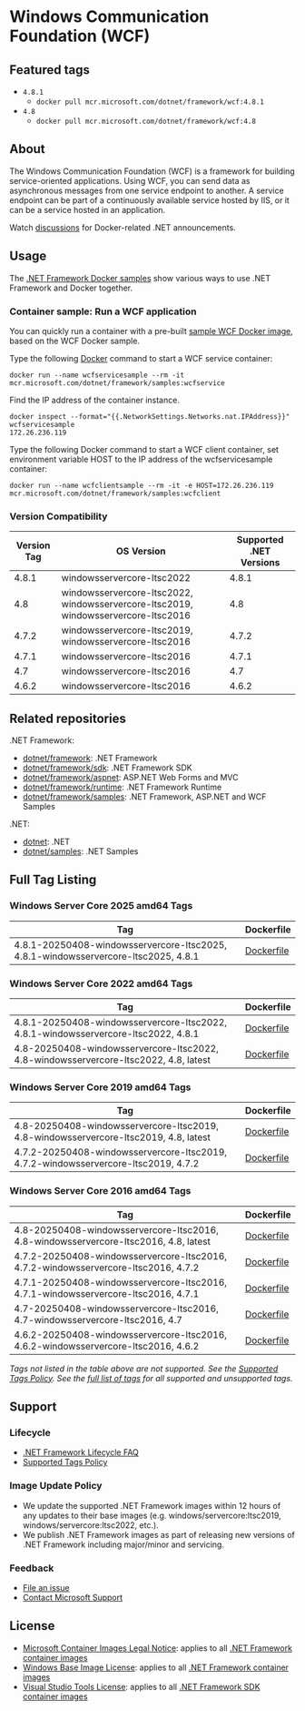 # Windows Communication Foundation (WCF)

## Featured tags

* `4.8.1`
  * `docker pull mcr.microsoft.com/dotnet/framework/wcf:4.8.1`
* `4.8`
  * `docker pull mcr.microsoft.com/dotnet/framework/wcf:4.8`

## About

The Windows Communication Foundation (WCF) is a framework for building service-oriented applications. Using WCF, you can send data as asynchronous messages from one service endpoint to another. A service endpoint can be part of a continuously available service hosted by IIS, or it can be a service hosted in an application.

Watch [discussions](https://github.com/microsoft/dotnet-framework-docker/discussions/categories/announcements) for Docker-related .NET announcements.

## Usage

The [.NET Framework Docker samples](https://github.com/microsoft/dotnet-framework-docker/blob/main/samples/README.md) show various ways to use .NET Framework and Docker together.

### Container sample: Run a WCF application

You can quickly run a container with a pre-built [sample WCF Docker image](https://github.com/microsoft/dotnet-framework-docker/blob/main/README.samples.md), based on the WCF Docker sample.

Type the following [Docker](https://www.docker.com/products/docker) command to start a WCF service container:

```console
docker run --name wcfservicesample --rm -it mcr.microsoft.com/dotnet/framework/samples:wcfservice
```

Find the IP address of the container instance.

```console
docker inspect --format="{{.NetworkSettings.Networks.nat.IPAddress}}" wcfservicesample
172.26.236.119
```

Type the following Docker command to start a WCF client container, set environment variable HOST to the IP address of the wcfservicesample container:

```console
docker run --name wcfclientsample --rm -it -e HOST=172.26.236.119 mcr.microsoft.com/dotnet/framework/samples:wcfclient
```

### Version Compatibility

Version Tag | OS Version | Supported .NET Versions
-- | -- | --
4.8.1 | windowsservercore-ltsc2022 | 4.8.1
4.8 | windowsservercore-ltsc2022, windowsservercore-ltsc2019, windowsservercore-ltsc2016 | 4.8
4.7.2 | windowsservercore-ltsc2019, windowsservercore-ltsc2016 | 4.7.2
4.7.1 | windowsservercore-ltsc2016 | 4.7.1
4.7 | windowsservercore-ltsc2016 | 4.7
4.6.2 | windowsservercore-ltsc2016 | 4.6.2

## Related repositories

.NET Framework:

* [dotnet/framework](https://github.com/microsoft/dotnet-framework-docker/blob/main/README.md): .NET Framework
* [dotnet/framework/sdk](https://github.com/microsoft/dotnet-framework-docker/blob/main/README.sdk.md): .NET Framework SDK
* [dotnet/framework/aspnet](https://github.com/microsoft/dotnet-framework-docker/blob/main/README.aspnet.md): ASP.NET Web Forms and MVC
* [dotnet/framework/runtime](https://github.com/microsoft/dotnet-framework-docker/blob/main/README.runtime.md): .NET Framework Runtime
* [dotnet/framework/samples](https://github.com/microsoft/dotnet-framework-docker/blob/main/README.samples.md): .NET Framework, ASP.NET and WCF Samples

.NET:

* [dotnet](https://github.com/dotnet/dotnet-docker/blob/main/README.md): .NET
* [dotnet/samples](https://github.com/dotnet/dotnet-docker/blob/main/README.samples.md): .NET Samples

## Full Tag Listing

### Windows Server Core 2025 amd64 Tags

Tag | Dockerfile
---------| ---------------
4.8.1-20250408-windowsservercore-ltsc2025, 4.8.1-windowsservercore-ltsc2025, 4.8.1 | [Dockerfile](src/wcf/4.8.1/windowsservercore-ltsc2025/Dockerfile)

### Windows Server Core 2022 amd64 Tags

Tag | Dockerfile
---------| ---------------
4.8.1-20250408-windowsservercore-ltsc2022, 4.8.1-windowsservercore-ltsc2022, 4.8.1 | [Dockerfile](src/wcf/4.8.1/windowsservercore-ltsc2022/Dockerfile)
4.8-20250408-windowsservercore-ltsc2022, 4.8-windowsservercore-ltsc2022, 4.8, latest | [Dockerfile](src/wcf/4.8/windowsservercore-ltsc2022/Dockerfile)

### Windows Server Core 2019 amd64 Tags

Tag | Dockerfile
---------| ---------------
4.8-20250408-windowsservercore-ltsc2019, 4.8-windowsservercore-ltsc2019, 4.8, latest | [Dockerfile](src/wcf/4.8/windowsservercore-ltsc2019/Dockerfile)
4.7.2-20250408-windowsservercore-ltsc2019, 4.7.2-windowsservercore-ltsc2019, 4.7.2 | [Dockerfile](src/wcf/4.7.2/windowsservercore-ltsc2019/Dockerfile)

### Windows Server Core 2016 amd64 Tags

Tag | Dockerfile
---------| ---------------
4.8-20250408-windowsservercore-ltsc2016, 4.8-windowsservercore-ltsc2016, 4.8, latest | [Dockerfile](src/wcf/4.8/windowsservercore-ltsc2016/Dockerfile)
4.7.2-20250408-windowsservercore-ltsc2016, 4.7.2-windowsservercore-ltsc2016, 4.7.2 | [Dockerfile](src/wcf/4.7.2/windowsservercore-ltsc2016/Dockerfile)
4.7.1-20250408-windowsservercore-ltsc2016, 4.7.1-windowsservercore-ltsc2016, 4.7.1 | [Dockerfile](src/wcf/4.7.1/windowsservercore-ltsc2016/Dockerfile)
4.7-20250408-windowsservercore-ltsc2016, 4.7-windowsservercore-ltsc2016, 4.7 | [Dockerfile](src/wcf/4.7/windowsservercore-ltsc2016/Dockerfile)
4.6.2-20250408-windowsservercore-ltsc2016, 4.6.2-windowsservercore-ltsc2016, 4.6.2 | [Dockerfile](src/wcf/4.6.2/windowsservercore-ltsc2016/Dockerfile)
<!--End of generated tags-->

*Tags not listed in the table above are not supported. See the [Supported Tags Policy](https://github.com/dotnet/dotnet-docker/blob/main/documentation/supported-tags.md).
See the [full list of tags](https://mcr.microsoft.com/v2/dotnet/framework/wcf/tags/list) for all supported and unsupported tags.*

## Support

### Lifecycle

* [.NET Framework Lifecycle FAQ](https://support.microsoft.com/help/17455/lifecycle-faq-net-framework)
* [Supported Tags Policy](https://github.com/microsoft/dotnet-framework-docker/blob/main/documentation/supported-tags.md)

### Image Update Policy

* We update the supported .NET Framework images within 12 hours of any updates to their base images (e.g. windows/servercore:ltsc2019, windows/servercore:ltsc2022, etc.).
* We publish .NET Framework images as part of releasing new versions of .NET Framework including major/minor and servicing.

### Feedback

* [File an issue](https://github.com/microsoft/dotnet-framework-docker/issues/new/choose)
* [Contact Microsoft Support](https://support.microsoft.com/contactus/)

## License

* [Microsoft Container Images Legal Notice](https://aka.ms/mcr/osslegalnotice): applies to all [.NET Framework container images](https://github.com/microsoft/dotnet-framework-docker/blob/main/README.md)
* [Windows Base Image License](https://learn.microsoft.com/virtualization/windowscontainers/images-eula): applies to all [.NET Framework container images](https://github.com/microsoft/dotnet-framework-docker/blob/main/README.md)
* [Visual Studio Tools License](https://visualstudio.microsoft.com/license-terms/mlt031519/): applies to all [.NET Framework SDK container images](https://github.com/microsoft/dotnet-framework-docker/blob/main/README.sdk.md)
